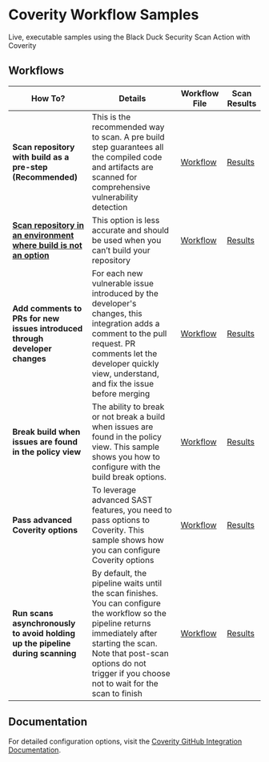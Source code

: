 # Coverity Workflow Samples                                                                                                                                                                                                                  
                                                                                                                                                                                                                                         
Live, executable samples using the Black Duck Security Scan Action with Coverity                                                                                                                                        
                                                                                                                                                                                                                                         
## Workflows                                                                                                                                                                                                                    
                                                                                                                                                                                                                                         
| How To? | Details | Workflow File | Scan Results |                                                                                                                                                                          
|---------|-------------|---------------|---------------------|                                                                                                                                                                          
| **Scan repository with build as a pre-step (Recommended)** | This is the recommended way to scan. A pre build step guarantees all the compiled code and artifacts are scanned for comprehensive vulnerability detection | [Workflow](https://github.com/coverity-cnc-workflow-samples/basic-scan/blob/main/.github/workflows/nodejs-npm.yml) | [Results](https://coverity-cnc-workflow-samples.github.io/basic-scan/) | 
| [**Scan repository in an environment where build is not an option**](https://github.com/coverity-cnc-workflow-samples/install-directory-custom-paths) | This option is less accurate and should be used when you can’t build your repository | [Workflow](https://github.com/coverity-cnc-workflow-samples/install-directory-custom-paths/blob/main/.github/workflows/nodejs-npm.yml) | [Results](https://coverity-cnc-workflow-samples.github.io/install-directory-custom-paths/) |                                                                                                                                             
| **Add comments to PRs for new issues introduced through developer changes** | For each new vulnerable issue introduced by the developer's changes, this integration adds a comment to the pull request. PR comments let the developer quickly view, understand, and fix the issue before merging | [Workflow](https://github.com/coverity-cnc-workflow-samples/pr-comments/blob/main/.github/workflows/nodejs-npm.yml) | [Results](https://coverity-cnc-workflow-samples.github.io/pr-comments/) |                                                                                                                                                                
| **Break build when issues are found in the policy view** | The ability to break or not break a build when issues are found in the policy view. This sample shows you how to configure with the build break options. | [Workflow](https://github.com/coverity-cnc-workflow-samples/build-break/blob/main/.github/workflows/nodejs-npm.yml) | [Results](https://coverity-cnc-workflow-samples.github.io/build-break/) |                                                                                                                                                                
| **Pass advanced Coverity options** | To leverage advanced SAST features, you need to pass options to Coverity. This sample shows how you can configure Coverity options | [Workflow](https://github.com/coverity-cnc-workflow-samples/arbitrary-params/blob/main/.github/workflows/nodejs-npm.yml) | [Results](https://coverity-cnc-workflow-samples.github.io/arbitrary-params/) |                                                                                                                                                           
| **Run scans asynchronously to avoid holding up the pipeline during scanning** | By default, the pipeline waits until the scan finishes. You can configure the workflow so the pipeline returns immediately after starting the scan. Note that post-scan options do not trigger if you choose not to wait for the scan to finish | [Workflow](https://github.com/coverity-cnc-workflow-samples/async-mode/blob/main/.github/workflows/nodejs-npm.yml) | [Results](https://coverity-cnc-workflow-samples.github.io/async-mode/) |                                                                                                                                                                                                                                                                                                                           
                                                                                                                                                                                                                                         
## Documentation                                                                                                                                                                                                                         
                                                                                                                                                                                                                                         
For detailed configuration options, visit the [Coverity GitHub Integration Documentation](https://documentation.blackduck.com/category/cicd_integrations). 
